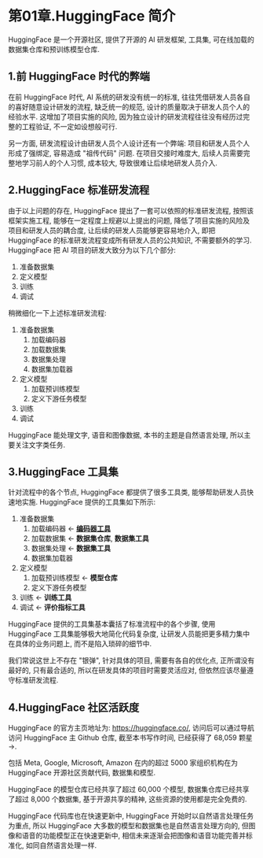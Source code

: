 # 第01章.HuggingFace 简介

HuggingFace 是一个开源社区, 提供了开源的 AI 研发框架, 工具集, 可在线加载的数据集仓库和预训练模型仓库.

## 1.前 HuggingFace 时代的弊端

在前 HuggingFace 时代, AI 系统的研发没有统一的标准, 往往凭借研发人员各自的喜好随意设计研发的流程, 缺乏统一的规范, 设计的质量取决于研发人员个人的经验水平.
这增加了项目实施的风险, 因为独立设计的研发流程往往没有经历过完整的工程验证, 不一定如设想般可行.

另一方面, 研发流程设计由研发人员个人设计还有一个弊端: 项目和研发人员个人形成了强绑定, 容易造成 "祖传代码" 问题.
在项目交接时难度大, 后续人员需要完整地学习前人的个人习惯, 成本较大, 导致很难让后续地研发人员介入.

## 2.HuggingFace 标准研发流程

由于以上问题的存在, HuggingFace 提出了一套可以依照的标准研发流程, 按照该框架实施工程, 能够在一定程度上规避以上提出的问题, 降低了项目实施的风险及项目和研发人员的耦合度, 让后续的研发人员能够更容易地介入, 即把 HuggingFace 的标准研发流程变成所有研发人员的公共知识, 不需要额外的学习.
HuggingFace 把 AI 项目的研发大致分为以下几个部分:

1. 准备数据集
2. 定义模型
3. 训练
4. 调试

稍微细化一下上述标准研发流程:
1. 准备数据集
   1. 加载编码器
   2. 加载数据集
   3. 数据集处理
   4. 数据集加载器
2. 定义模型
   1. 加载预训练模型
   2. 定义下游任务模型
3. 训练
4. 调试

HuggingFace 能处理文字, 语音和图像数据, 本书的主题是自然语言处理, 所以主要关注文字类任务.

## 3.HuggingFace 工具集

针对流程中的各个节点, HuggingFace 都提供了很多工具类, 能够帮助研发人员快速地实施.
HuggingFace 提供的工具集如下所示:

1. 准备数据集
   1. 加载编码器 ← **[编码器工具](Ch02.使用编码工具.md)**
   2. 加载数据集 ← **数据集仓库**, **数据集工具**
   3. 数据集处理 ← **数据集工具**
   4. 数据集加载器
2. 定义模型
   1. 加载预训练模型 ← **模型仓库**
   2. 定义下游任务模型
3. 训练 ← **训练工具**
4. 调试 ← **评价指标工具**

HuggingFace 提供的工具集基本囊括了标准流程中的各个步骤, 使用 HuggingFace 工具集能够极大地简化代码复杂度, 让研发人员能把更多精力集中在具体的业务问题上, 而不是陷入琐碎的细节中.

我们常说这世上不存在 "银弹", 针对具体的项目, 需要有各自的优化点, 正所谓没有最好的, 只有最合适的, 所以在研发具体的项目时需要灵活应对, 但依然应该尽量遵守标准研发流程.

## 4.HuggingFace 社区活跃度

HuggingFace 的官方主页地址为: <https://huggingface.co/>, 访问后可以通过导航访问 HuggingFace 主 Github 仓库, 截至本书写作时间, 已经获得了 68,059 颗星 →.

包括 Meta, Google, Microsoft, Amazon 在内的超过 5000 家组织机构在为 HuggingFace 开源社区贡献代码, 数据集和模型.

HuggingFace 的模型仓库已经共享了超过 60,000 个模型, 数据集仓库已经共享了超过 8,000 个数据集, 基于开源共享的精神, 这些资源的使用都是完全免费的.

HuggingFace 代码库也在快速更新中, HuggingFace 开始时以自然语言处理任务为重点, 所以 HuggingFace 大多数的模型和数据集也是自然语言处理方向的, 但图像和语音的功能模型正在快速更新中, 相信未来逐渐会把图像和语音功能完善并标准化, 如同自然语言处理一样.
